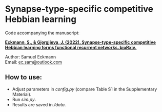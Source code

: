 # Synapse-type-specific competitive Hebbian learning

Code accompanying the manuscript:

[**Eckmann, S., & Gjorgjieva, J. (2022). Synapse-type-specific competitive Hebbian learning forms functional recurrent networks. bioRxiv.**](https://doi.org/10.1101/2022.03.11.483899)

Author: Samuel Eckmann <br>
Email: ec.sam@outlook.com

## How to use:
- Adjust parameters in *config.py* (compare Table S1 in the Supplementary Material).
- Run *sim.py*.
- Results are saved in */data*.
